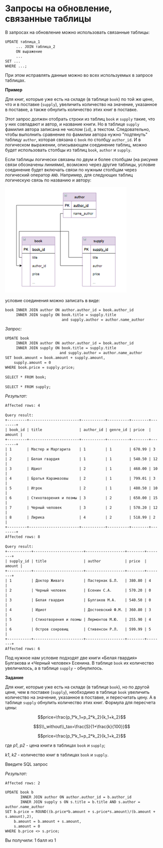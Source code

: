 # Запросы на обновление, связанные таблицы

В запросах на обновление можно использовать связанные таблицы:

```mysql
UPDATE таблица_1
     ... JOIN таблица_2
     ON выражение
     ...
SET ...   
WHERE ...;
```

При этом исправлять данные можно во всех используемых в запросе таблицах.

**Пример**

Для книг, которые уже есть на складе (в таблице `book`) по той же цене, что и в поставке (`supply`), увеличить количество на значение, указанное в поставке, а также обнулить количество этих книг в поставке.

Этот запрос должен отобрать строки из таблиц `book` и `supply` такие, что у них совпадают и автор, и название книги. Но в таблице `supply` фамилия автора записана не числом (`id`), а текстом. Следовательно, чтобы выполнить сравнение по фамилии автора нужно "подтянуть" таблицу `author`, которая связана с `book` по столбцу `author_id`. И в логическом выражении, описывающем соединение таблиц, можно будет использовать столбцы из таблиц `book`, `author` и `supply`. 

Если таблицы логически связаны по двум и более столбцам (на рисунке связи обозначены линиями), возможно через другие таблицы, условие соединение будет включать связи по нужным столбцам через логический оператор `AND`. Например, для следующих таблиц логическую связь по названию и автору:

<p float="left">
<img src="111.png" width="400" />
</p>

условие соединения можно записать в виде:

```mysql
book INNER JOIN author ON author.author_id = book.author_id
     INNER JOIN supply ON book.title = supply.title 
                          and supply.author = author.name_author
```

*Запрос:*

```mysql
UPDATE book 
     INNER JOIN author ON author.author_id = book.author_id
     INNER JOIN supply ON book.title = supply.title 
                         and supply.author = author.name_author
SET book.amount = book.amount + supply.amount,
    supply.amount = 0   
WHERE book.price = supply.price;

SELECT * FROM book;

SELECT * FROM supply;
```

*Результат:*

```mysql
Affected rows: 4

Query result:
+---------+-----------------------+-----------+----------+--------+--------+
| book_id | title                 | author_id | genre_id | price  | amount |
+---------+-----------------------+-----------+----------+--------+--------+
| 1       | Мастер и Маргарита    | 1         | 1        | 670.99 | 3      |
| 2       | Белая гвардия         | 1         | 1        | 540.50 | 12     |
| 3       | Идиот                 | 2         | 1        | 460.00 | 10     |
| 4       | Братья Карамазовы     | 2         | 1        | 799.01 | 3      |
| 5       | Игрок                 | 2         | 1        | 480.50 | 10     |
| 6       | Стихотворения и поэмы | 3         | 2        | 650.00 | 15     |
| 7       | Черный человек        | 3         | 2        | 570.20 | 12     |
| 8       | Лирика                | 4         | 2        | 518.99 | 2      |
+---------+-----------------------+-----------+----------+--------+--------+
Affected rows: 8

Query result:
+-----------+-----------------------+------------------+--------+--------+
| supply_id | title                 | author           | price  | amount |
+-----------+-----------------------+------------------+--------+--------+
| 1         | Доктор Живаго         | Пастернак Б.Л.   | 380.80 | 4      |
| 2         | Черный человек        | Есенин С.А.      | 570.20 | 0      |
| 3         | Белая гвардия         | Булгаков М.А.    | 540.50 | 0      |
| 4         | Идиот                 | Достоевский Ф.М. | 360.80 | 3      |
| 5         | Стихотворения и поэмы | Лермонтов М.Ю.   | 255.90 | 4      |
| 6         | Остров сокровищ       | Стивенсон Р.Л.   | 599.99 | 5      |
+-----------+-----------------------+------------------+--------+--------+
Affected rows: 6
```

Под нужное нам условие подходят две книги «Белая гвардия» Булгакова и «Черный человек» Есенина. В таблице `book` их количество увеличилось, а в таблице `supply` - обнулилось.

**Задание**

Для книг, которые уже есть на складе (в таблице `book`), но по другой цене, чем в поставке (`supply`), необходимо в таблице `book` увеличить количество на значение, указанное в поставке,  и пересчитать цену. А в таблице `supply` обнулить количество этих книг. Формула для пересчета цены:

$$price=\frac{p_1*k_1+p_2*k_2}{k_1+k_2}$$

$$S\\_without\\_tax=\frac{S}{1+\frac{k}{100}}$$

$$price=\frac{p_1*k_1+p_2*k_2}{k_1+k_2}$$

где  *p1*, *p2* - цена книги в таблицах `book` и `supply`;

*k1*, *k2* - количество книг в таблицах `book` и `supply`.

Введите SQL запрос

*Результат:*

```mysql
Affected rows: 2
```

```mysql
UPDATE book b
       INNER JOIN author ON author.author_id = b.author_id
       INNER JOIN supply s ON s.title = b.title AND s.author = author.name_author
SET b.price = ROUND((b.price*b.amount + s.price*s.amount)/(b.amount + s.amount),2),
    b.amount = b.amount + s.amount,
    s.amount = 0
WHERE b.price <> s.price;
```

Вы получили: 1 балл из 1
